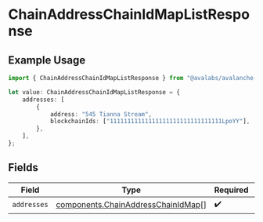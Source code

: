 # ChainAddressChainIdMapListResponse

## Example Usage

```typescript
import { ChainAddressChainIdMapListResponse } from "@avalabs/avalanche-sdk/models/components";

let value: ChainAddressChainIdMapListResponse = {
    addresses: [
        {
            address: "545 Tianna Stream",
            blockchainIds: ["11111111111111111111111111111111LpoYY"],
        },
    ],
};
```

## Fields

| Field                                                                                    | Type                                                                                     | Required                                                                                 | Description                                                                              |
| ---------------------------------------------------------------------------------------- | ---------------------------------------------------------------------------------------- | ---------------------------------------------------------------------------------------- | ---------------------------------------------------------------------------------------- |
| `addresses`                                                                              | [components.ChainAddressChainIdMap](../../models/components/chainaddresschainidmap.md)[] | :heavy_check_mark:                                                                       | N/A                                                                                      |
